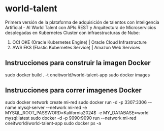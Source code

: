 # world-talent

Primera versión de la plataforma de adquisición de talentos con Inteligencia Artificial - AI World Talent con APIs REST y Arquitectura de Microservicios desplegadas en Kubernetes Cluster con infraestructuras de Nube:

1. OCI OKE (Oracle Kubernetes Engine) | Oracle Cloud Infrastructure
2. AWS EKS (Elastic Kubernetes Service) | Amazon Web Services

## Instrucciones para construir la imagen Docker

sudo docker build . -t oneitworld/world-talent-app
sudo docker images

## Instrucciones para correr imagenes Docker

sudo docker network create mi-red
sudo docker run -d -p 3307:3306 --name mysql-server --network mi-red -e MYSQL_ROOT_PASSWORD=Kalifornia2024$ -e MY_DATABASE=world mysql:latest
sudo docker -d -p 9090:9090 run --network mi-red oneitworld/world-talent-app
sudo docker ps -a